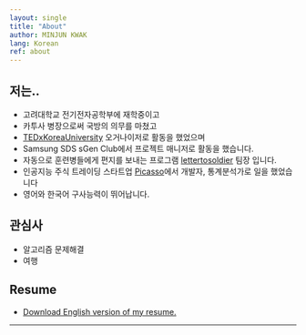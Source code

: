 ```yaml
---
layout: single
title: "About"
author: MINJUN KWAK
lang: Korean
ref: about
---
```


## 저는..

- 고려대학교 전기전자공학부에 재학중이고
- 카투사 병장으로써 국방의 의무를 마쳤고
- [TEDxKoreaUniversity](https://www.ted.com/tedx/events?autocomplete_filter=TEDxKoreaUniversity&when=past) 오거나이저로 활동을 했었으며
- Samsung SDS sGen Club에서 프로젝트 매니저로 활동을 했습니다.
- 자동으로 훈련병들에게 편지를 보내는 프로그램 [lettertosoldier](https://minjunkwak.github.io/lettertosoldier/lettertosoldier-kor-download/) 팀장 입니다.
- 인공지능 주식 트레이딩 스타트업 [Picasso](https://www.startupstation.kr/?teams=picasso)에서 개발자, 통계분석가로 일을 했었습니다
- 영어와 한국어 구사능력이 뛰어납니다.


## 관심사

- 알고리즘 문제해결
- 여행

## Resume
- <a href="/assets/Resume_English_MINJUN.KWAK_2018_April_12.docx">Download English version of my resume.</a>
---
